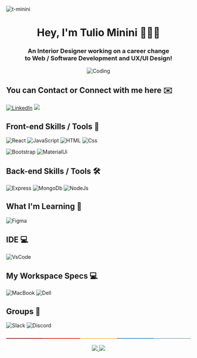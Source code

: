 <p align="left"> <img src="https://komarev.com/ghpvc/?username=t-minini&label=Profile%20views&color=0e75b6&style=flat" alt="t-minini" /> </p>  

<h1 align="center">Hey, I'm Tulio Minini 👨🏻‍💻</h1>

<h3 align="center">An Interior Designer working on a career change <br/>to Web / Software Development and UX/UI Design!</h3> 

<div align="center" >
<img alt="Coding" width="400rem" src="https://mir-s3-cdn-cf.behance.net/project_modules/max_1200/38094b95235473.5e92ecc4409a8.gif">
</div>

## You can Contact or Connect with me here ✉️</h3> 
[![LinkedIn](https://img.shields.io/badge/LinkedIn-0077B5?style=for-the-badge&logo=linkedin&logoColor=white)](https://www.linkedin.com/in/tulio-minini/)
<a href = "mailto:tulio.mminini@gmail.com"><img src="https://img.shields.io/badge/Gmail-D14836?style=for-the-badge&logo=gmail&logoColor=white" target="_blank"></a>

## Front-end Skills / Tools 💄

![React](https://img.shields.io/badge/React-20232A?style=for-the-badge&logo=react&logoColor=61DAFB)
![JavaScript](https://img.shields.io/badge/JavaScript-F7DF1E?style=for-the-badge&logo=javascript&logoColor=black)
![HTML](https://img.shields.io/badge/HTML5-E34F26?style=for-the-badge&logo=html5&logoColor=white)
![Css](https://img.shields.io/badge/CSS3-1572B6?style=for-the-badge&logo=css3&logoColor=white)

![Bootstrap](https://img.shields.io/badge/Bootstrap-563D7C?style=for-the-badge&logo=bootstrap&logoColor=white)
![MaterialUi](https://img.shields.io/badge/Material--UI-0081CB?style=for-the-badge&logo=material-ui&logoColor=white)


## Back-end Skills / Tools 🛠

![Express](https://img.shields.io/badge/Express.js-404D59?style=for-the-badge)
![MongoDb](https://img.shields.io/badge/MongoDB-4EA94B?style=for-the-badge&logo=mongodb&logoColor=white)
![NodeJs](https://img.shields.io/badge/Node.js-43853D?style=for-the-badge&logo=node.js&logoColor=white)

## What I'm Learning 🚀

![Figma](https://img.shields.io/badge/Figma-F24E1E?style=for-the-badge&logo=figma&logoColor=white)


## IDE 💻

![VsCode](https://img.shields.io/badge/Visual_Studio_Code-0078D4?style=for-the-badge&logo=visual%20studio%20code&logoColor=white)

## My Workspace Specs 💻
![MacBook](https://img.shields.io/badge/Apple-MacBook_Pro_2021-999999?style=for-the-badge&logo=apple&logoColor=white)
![Dell](https://img.shields.io/badge/Windows-DELL_Precision_5550-0078D6?style=for-the-badge&logo=windows&logoColor=white)

## Groups 💭

![Slack](https://img.shields.io/badge/Slack-4A154B?style=for-the-badge&logo=slack&logoColor=white)
![Discord](https://img.shields.io/badge/Discord-7289DA?style=for-the-badge&logo=discord&logoColor=white)

![-----------------------------------------------------](https://raw.githubusercontent.com/fcsouza/fcsouza/master/.github/colored.png)

<div align="center">
  <a href="https://github.com/t-minini">
  <img height="160em" src="https://github-readme-stats.vercel.app/api?username=t-minini&show_icons=true&theme=dracula&include_all_commits=true&count_private=true"/>
  <img height="160em" src="https://github-readme-stats.vercel.app/api/top-langs/?username=t-minini&layout=compact&langs_count=7&theme=dracula"/>
</div>

